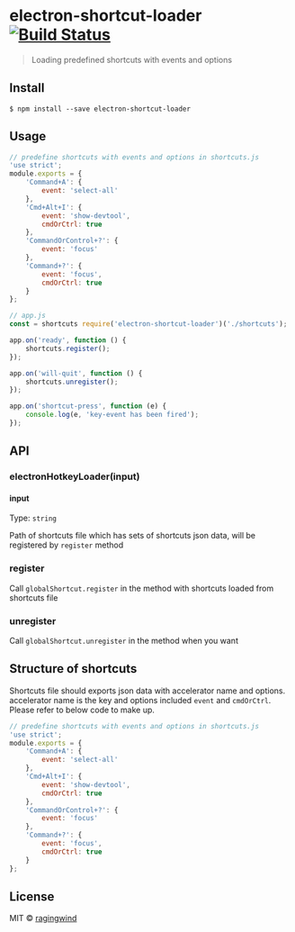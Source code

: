 # electron-shortcut-loader [![Build Status](https://travis-ci.org/ragingwind/electron-shortcut-loader.svg?branch=master)](https://travis-ci.org/ragingwind/electron-shortcut-loader)

> Loading predefined shortcuts with events and options


## Install

```
$ npm install --save electron-shortcut-loader
```


## Usage

```js
// predefine shortcuts with events and options in shortcuts.js
'use strict';
module.exports = {
	'Command+A': {
		event: 'select-all'
	},
	'Cmd+Alt+I': {
		event: 'show-devtool',
		cmdOrCtrl: true
	},
	'CommandOrControl+?': {
		event: 'focus'
	},
	'Command+?': {
		event: 'focus',
		cmdOrCtrl: true
	}
};

// app.js
const = shortcuts require('electron-shortcut-loader')('./shortcuts');

app.on('ready', function () {
	shortcuts.register();
});

app.on('will-quit', function () {
	shortcuts.unregister();
});

app.on('shortcut-press', function (e) {
	console.log(e, 'key-event has been fired');
});
```


## API

### electronHotkeyLoader(input)

#### input

Type: `string`

Path of shortcuts file which has sets of shortcuts json data, will be registered by `register` method

### register

Call `globalShortcut.register` in the method with shortcuts loaded from shortcuts file

### unregister

Call `globalShortcut.unregister` in the method when you want

## Structure of shortcuts

Shortcuts file should exports json data with accelerator name and options. accelerator name is the key and options included `event` and `cmdOrCtrl`. Please refer to below code to make up.

```js
// predefine shortcuts with events and options in shortcuts.js
'use strict';
module.exports = {
	'Command+A': {
		event: 'select-all'
	},
	'Cmd+Alt+I': {
		event: 'show-devtool',
		cmdOrCtrl: true
	},
	'CommandOrControl+?': {
		event: 'focus'
	},
	'Command+?': {
		event: 'focus',
		cmdOrCtrl: true
	}
};
```

## License

MIT © [ragingwind](http://ragingwind.me)
